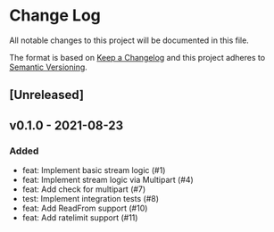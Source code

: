 # Change Log

All notable changes to this project will be documented in this file.

The format is based on [Keep a Changelog](https://keepachangelog.com/)
and this project adheres to [Semantic Versioning](https://semver.org/).

## [Unreleased]

## v0.1.0 - 2021-08-23

### Added

- feat: Implement basic stream logic (#1)
- feat: Implement stream logic via Multipart (#4)
- feat: Add check for multipart (#7)
- test: Implement integration tests (#8)
- feat: Add ReadFrom support (#10)
- feat: Add ratelimit support (#11) 
